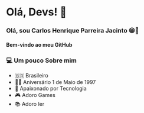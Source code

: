 # Olá, Devs! 🖖

### Olá, sou Carlos Henrique Parreira Jacinto 😁💎

#### Bem-vindo ao meu GitHub

### 💻 Um pouco Sobre mim
- 🇧🇷 Brasileiro
- 👶🏾 Aniversário 1 de Maio de 1997
- 🤖 Apaixonado por Tecnologia
- 🎮 Adoro Games
- 📚 Adoro ler

  
